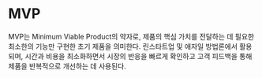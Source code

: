 # MVP
MVP는 Minimum Viable Product의 약자로, 제품의 핵심 가치를 전달하는 데 필요한 최소한의 기능만 구현한 초기 제품을 의미한다. 린스타트업 및 애자일 방법론에서 활용되며, 시간과 비용을 최소화하면서 시장의 반응을 빠르게 확인하고 고객 피드백을 통해 제품을 반복적으로 개선하는 데 사용된다.
